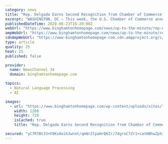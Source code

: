 ```yaml
---
category: news
title: "Rep. Delgado Earns Second Recognition from Chamber of Commerce Highlighting Work for Small Business Community"
excerpt: "WASHINGTON, DC – This week, the U.S. Chamber of Commerce announced U.S. Representative Antonio Delgado (NY-19) as a recipient of their annual"
publishedDateTime: 2020-06-23T16:20:00Z
webUrl: "https://www.binghamtonhomepage.com/news/up-to-the-minute/rep-delgado-earns-second-recognition-from-chamber-of-commerce-highlighting-work-for-small-business-community/"
ampWebUrl: "https://www.binghamtonhomepage.com/news/up-to-the-minute/rep-delgado-earns-second-recognition-from-chamber-of-commerce-highlighting-work-for-small-business-community/amp/"
cdnAmpWebUrl: "https://www-binghamtonhomepage-com.cdn.ampproject.org/c/s/www.binghamtonhomepage.com/news/up-to-the-minute/rep-delgado-earns-second-recognition-from-chamber-of-commerce-highlighting-work-for-small-business-community/amp/"
type: article
quality: 25
heat: 25
published: false

provider:
  name: NewsChannel 34
  domain: binghamtonhomepage.com

topics:
  - Natural Language Processing
  - AI

images:
  - url: "https://www.binghamtonhomepage.com/wp-content/uploads/sites/79/2020/06/thumbnail_image009-18.jpg?w=640&h=360&crop=1&resize=1280,720"
    width: 1280
    height: 720
    isCached: true
    title: "Rep. Delgado Earns Second Recognition from Chamber of Commerce Highlighting Work for Small Business Community"

secured: "yC7R7Bt33+F0Ks8oihJwnnt/qmNr2lpaHrQ6Zr/7dgroC7Zr1+catHBhwZph3xL29LY26rTsKo+q7w8sMLqoeFAkr3HFqqKptouF824JPM7hhpS7krZ/uTmVxzK+fWgNjDCwsCqmFIhGS0SJt9mElOejKsIsOA8s+3LYc0mIpS+IJ+qezqsjtliGPMEckNCEri2XUrK1e4ZBQ1CCIqyMyRT4fXD1tQ2sD/E7VRh/ZUB5gVCYQbOBL48KvhjmRd33nr0NBC6hvxq+OpIWx/eKkU/hUVugtFMM+oWtTGQJQGmjWEF0jL8St8TYnTIjwU2PAQNYQ0Rdn90BH2tJRysVzQ==;m10KL6T1i/t9Tto1c4qibw=="
---
```


